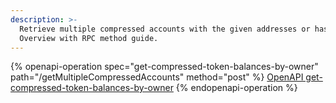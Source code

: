 ```yaml
---
description: >-
  Retrieve multiple compressed accounts with the given addresses or hashes.
  Overview with RPC method guide.
---
```



{% openapi-operation spec="get-compressed-token-balances-by-owner" path="/getMultipleCompressedAccounts" method="post" %}
[OpenAPI get-compressed-token-balances-by-owner](https://raw.githubusercontent.com/helius-labs/photon/refs/heads/main/src/openapi/specs/getCompressedTokenBalancesByOwner.yaml)
{% endopenapi-operation %}
